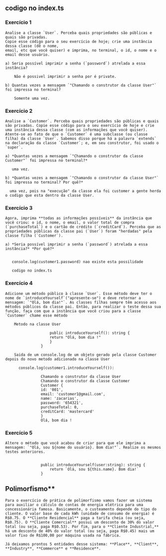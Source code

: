 
## codigo no index.ts


### Exercício 1
    
    Analise a classe `User`. Perceba quais propriedades são públicas e quais são privadas. 
    Copie esse código para o seu exercício de hoje; crie uma instância dessa classe (dê o nome,
    email, etc que você quiser) e imprima, no terminal, o id, o nome e o email desse usuário. 
    
    a) Seria possível imprimir a senha (`password`) atrelada a essa instância?

        Não é possivel imprimir a senha por é private. 
    
    b) Quantas vezes a mensagem `"Chamando o construtor da classe User"` foi impressa no terminal?

        Somente uma vez. 


### Exercício 2
    
    Analise a `Customer`. Perceba quais propriedades são públicas e quais são privadas. Copie esse código para o seu exercício de hoje e crie uma instância dessa classe (com as informações que você quiser). Atente-se ao fato de que o `Customer` é uma subclasse (ou classe filha) da classe `User`. Sabemos disso porque há a palavra `extends` na declaração da classe `Customer`; e, em seu construtor, foi usado o `super`.
    
    a) *Quantas vezes a mensagem `"Chamando o construtor da classe Customer"` foi impressa no terminal?*  

       uma vez.
        
    b) *Quantas vezes a mensagem `"Chamando o construtor da classe User"` foi impressa no terminal? Por quê?*

      uma vez, pois na "execução" da classe ela foi customer a gente herda o codigo que esta dentro da classe User. 

### Exercício 3
    
    Agora, imprima **todas as informações possíveis** da instância que você criou: o id, o nome, o email, o valor total de compra (`purchaseTotal`) e o cartão de crédito (`creditCard`). Perceba que as propriedades públicas da classe pai (`User`) foram "herdadas" pela classe filha (`Customer`).
    
    a) *Seria possível imprimir a senha (`password`) atrelada a essa instância?* *Por quê?*

   
       console.log(customer1.password) nao existe esta possilidade 

       codigo no index.ts


### Exercício 4
    
    Adicione um método público à classe `User`. Esse método deve ter o nome de `introduceYourself`("apresente-se") e deve retornar a mensagem: `"Olá, bom dia!"`. As classes filhas sempre têm acesso aos métodos públicos da classe pai. Então, para realizar o teste dessa sua função, faça com que a instância que você criou para a classe `Customer` chame esse método

        Metodo na classe User 

                        public introduceYourself(): string { 
                        return "Olá, bom dia !"
                        }
                    }
                   
        Saida de um console.log de um objeto gerado pela classe Customer depois do novo metodo adicionado na classe User     

          console.log(customer1.introduceYourself()): 
          
                    Chamando o construtor da classe User
                    Chamando o construtor da classe Customer
                    Customer {
                    id: '001',
                    email: 'customer1@gmail.com',
                    name: 'zacarias',
                    password: '654321',
                    purchaseTotal: 0,
                    creditCard: 'mastercard'
                    }
                    Olá, bom dia !


### Exercício 5
    
    Altere o método que você acabou de criar para que ele imprima a mensagem: `"Olá, sou ${nome do usuário}. Bom dia!"`. Realize os mesmos testes anteriores.


                    public introduceYourself(user:string): string { 
                        return `Olá, sou ${this.name}. Bom dia!`
                    }



## Polimorfismo**
    
    Para o exercício de prática de polimorfismo vamos fazer um sistema para auxiliar o cálculo de contas de energia elétrica para uma concessionária famosa. Basicamente, o custeamento depende do tipo do cliente. O valor base de cada kWh (unidade de consumo de energia) é R$0.75. O **Cliente Residencial** paga a tarifa cheia (ou seja, R$0.75). O **Cliente Comercial** possui um desconto de 30% do valor total (ou seja, paga R$0.53). Por fim, para o **Cliente Industrial,** há um desconto de 40% do valor total (ou seja, paga R$0.45) mais um valor fixo de R$100,00 por máquina usada na fábrica.
    
    Já deixamos prontos 5 entidades desse sistema: **Place**, **Client**, **Industry**, **Commerce** e **Residence**.